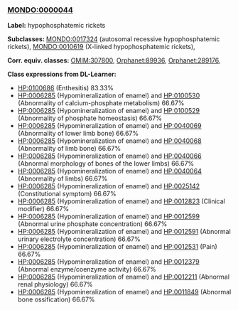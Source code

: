 
### [MONDO:0000044](http://purl.obolibrary.org/obo/MONDO_0000044)
**Label:** hypophosphatemic rickets

**Subclasses:** [MONDO:0017324](http://purl.obolibrary.org/obo/MONDO_0017324) (autosomal recessive hypophosphatemic rickets), [MONDO:0010619](http://purl.obolibrary.org/obo/MONDO_0010619) (X-linked hypophosphatemic rickets), 

**Corr. equiv. classes:** [OMIM:307800](http://purl.obolibrary.org/obo/OMIM_307800), [Orphanet:89936](http://www.orpha.net/ORDO/Orphanet_89936), [Orphanet:289176](http://www.orpha.net/ORDO/Orphanet_289176), 

**Class expressions from DL-Learner:**

- [HP:0100686](http://purl.obolibrary.org/obo/HP_0100686) (Enthesitis) 83.33%
- [HP:0006285](http://purl.obolibrary.org/obo/HP_0006285) (Hypomineralization of enamel) and [HP:0100530](http://purl.obolibrary.org/obo/HP_0100530) (Abnormality of calcium-phosphate metabolism) 66.67%
- [HP:0006285](http://purl.obolibrary.org/obo/HP_0006285) (Hypomineralization of enamel) and [HP:0100529](http://purl.obolibrary.org/obo/HP_0100529) (Abnormality of phosphate homeostasis) 66.67%
- [HP:0006285](http://purl.obolibrary.org/obo/HP_0006285) (Hypomineralization of enamel) and [HP:0040069](http://purl.obolibrary.org/obo/HP_0040069) (Abnormality of lower limb bone) 66.67%
- [HP:0006285](http://purl.obolibrary.org/obo/HP_0006285) (Hypomineralization of enamel) and [HP:0040068](http://purl.obolibrary.org/obo/HP_0040068) (Abnormality of limb bone) 66.67%
- [HP:0006285](http://purl.obolibrary.org/obo/HP_0006285) (Hypomineralization of enamel) and [HP:0040066](http://purl.obolibrary.org/obo/HP_0040066) (Abnormal morphology of bones of the lower limbs) 66.67%
- [HP:0006285](http://purl.obolibrary.org/obo/HP_0006285) (Hypomineralization of enamel) and [HP:0040064](http://purl.obolibrary.org/obo/HP_0040064) (Abnormality of limbs) 66.67%
- [HP:0006285](http://purl.obolibrary.org/obo/HP_0006285) (Hypomineralization of enamel) and [HP:0025142](http://purl.obolibrary.org/obo/HP_0025142) (Constitutional symptom) 66.67%
- [HP:0006285](http://purl.obolibrary.org/obo/HP_0006285) (Hypomineralization of enamel) and [HP:0012823](http://purl.obolibrary.org/obo/HP_0012823) (Clinical modifier) 66.67%
- [HP:0006285](http://purl.obolibrary.org/obo/HP_0006285) (Hypomineralization of enamel) and [HP:0012599](http://purl.obolibrary.org/obo/HP_0012599) (Abnormal urine phosphate concentration) 66.67%
- [HP:0006285](http://purl.obolibrary.org/obo/HP_0006285) (Hypomineralization of enamel) and [HP:0012591](http://purl.obolibrary.org/obo/HP_0012591) (Abnormal urinary electrolyte concentration) 66.67%
- [HP:0006285](http://purl.obolibrary.org/obo/HP_0006285) (Hypomineralization of enamel) and [HP:0012531](http://purl.obolibrary.org/obo/HP_0012531) (Pain) 66.67%
- [HP:0006285](http://purl.obolibrary.org/obo/HP_0006285) (Hypomineralization of enamel) and [HP:0012379](http://purl.obolibrary.org/obo/HP_0012379) (Abnormal enzyme/coenzyme activity) 66.67%
- [HP:0006285](http://purl.obolibrary.org/obo/HP_0006285) (Hypomineralization of enamel) and [HP:0012211](http://purl.obolibrary.org/obo/HP_0012211) (Abnormal renal physiology) 66.67%
- [HP:0006285](http://purl.obolibrary.org/obo/HP_0006285) (Hypomineralization of enamel) and [HP:0011849](http://purl.obolibrary.org/obo/HP_0011849) (Abnormal bone ossification) 66.67%


